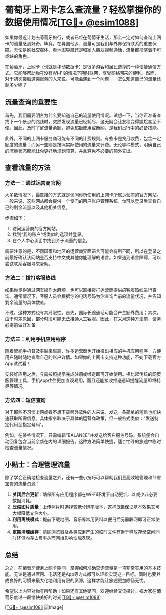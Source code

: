 # 葡萄牙上网卡怎么查流量？轻松掌握你的数据使用情况[[TG💪+ @esim1088](https://t.me/s/esim1088)]

如果你最近计划去葡萄牙旅行，或者已经在葡萄牙生活，那么一定对如何查询上网卡的流量感到好奇。毕竟，在异国他乡，流量可是我们与外界保持联系的重要保障。无论是刷社交媒体、看地图导航还是和家人朋友视频通话，流量都扮演着不可或缺的角色。

在葡萄牙，上网卡（也就是移动数据卡）是很多游客和居民选择的一种便捷通信方式。它能够帮助你在没有Wi-Fi的情况下随时联网，享受网络带来的便利。然而，对于初次接触这类服务的人来说，可能会遇到一个问题——怎么知道自己的流量还剩多少呢？

## 流量查询的重要性

首先，我们需要明白为什么要知道自己的流量使用情况。试想一下，当你正准备查找下一个景点的路线时，突然发现流量已经耗尽，这无疑会让旅程变得尴尬甚至不便。因此，及时了解流量余额，避免超额使用或断网，是我们出行中的必备技能。

此外，不同的上网卡服务商可能有不同的计费规则。有些卡是按月收费，包含一定额度的流量；而另一些则是按照实际使用的流量来计费。无论哪种模式，明确自己的流量状态都能让你更好地规划预算，并且避免不必要的额外支出。

## 查看流量的方法

### 方法一：通过运营商官网

大多数情况下，最直接的方式就是访问你所使用的上网卡所属运营商的官方网站。一般来说，这些网站都会提供一个专门的用户账户管理系统，你可以登录后查看自己的剩余流量以及其他相关信息。

步骤如下：
1. 访问运营商的官方网站。
2. 找到“我的账户”或类似的选项并登录。
3. 在个人中心页面中找到关于流量的信息。

需要注意的是，不同国家和地区的运营商界面语言可能会有所不同，所以在登录之前最好确认该网站是否支持中文或其他你能理解的语言。如果遇到语言障碍，可以尝试联系客服寻求帮助。

### 方法二：拨打客服热线

如果你觉得通过网页操作太麻烦，也可以直接拨打运营商提供的客服热线进行咨询。通常情况下，客服人员会根据你的电话号码为你查询当前的流量状况，并告知剩余流量的具体数值。

不过，这种方式也有其局限性。首先，国际长途通话可能会产生额外费用；其次，由于时差原因，部分时段可能无法接通人工客服。因此，在采用这种方法前，请务必提前做好准备。

### 方法三：利用手机应用程序

随着智能手机普及率越来越高，许多运营商也开始推出相应的手机应用程序，方便用户随时随地查看自己的账户详情。如果你的上网卡支持这种功能，不妨下载官方App试试看！

安装好应用之后，只需按照提示完成注册或绑定即可开始使用。相比起传统的网页版管理工具，手机App往往更加直观易用，而且还能接收推送通知提醒流量即将耗尽等情况。

### 方法四：短信查询

对于那些不习惯上网或者不想下载额外软件的人来说，发送一条简单的短信也能快速获取所需信息。具体指令取决于具体的运营商政策，但一般格式类似：“发送特定代码至指定号码”。

例如，在某些情况下，只需编辑“BALANCE”并发送给客户服务号码，系统便会自动回复包含当前余额在内的详细报告。这种方法简单快捷，适合忙碌的旅途中临时检查流量情况。

## 小贴士：合理管理流量

除了学会正确地检查流量之外，还有一些小技巧可以帮助我们更高效地管理和节省宝贵的流量资源：

1. **关闭后台更新**：确保所有应用程序都在Wi-Fi环境下自动更新，以减少非必要数据消耗。
2. **压缩图片质量**：上传照片时选择较低分辨率版本，这样既能保证基本效果又可大幅降低文件大小。
3. **利用离线模式**：提前下载地图、音乐等常用资料以便日后无需联网即可正常使用。
4. **定期清理缓存**：清除浏览器及各类应用产生的临时文件有助于释放存储空间同时降低内存占用率从而间接影响性能表现。

## 总结

总之，在葡萄牙使用上网卡期间，掌握如何准确查询流量是一项非常实用的基本技能。无论是通过官网、电话还是App等方式都可以轻松实现这一目标。同时也要养成良好的习惯来最大化地利用有限的资源，这样才能让旅途更加顺畅无忧。

希望以上内容对你有所帮助！如果还有其他疑问，欢迎继续交流探讨。祝大家在葡萄牙度过一段愉快美好的时光[[TG💪+ @esim1088](https://t.me/s/esim1088)]！

[[TG💪+ @esim1088](https://t.me/s/esim1088) ![Image](https://i.postimg.cc/4NQfJmqS/Snipaste-2025-05-13-00-14-12.png)]